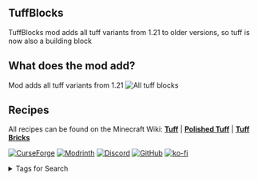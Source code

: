 TuffBlocks
- 
TuffBlocks mod adds all tuff variants from 1.21 to older versions, so tuff is now also a building block

What does the mod add?
- 
Mod adds all tuff variants from 1.21 
![All tuff blocks](https://cdn.modrinth.com/data/cached_images/1eb28eb09540db2b7ea29c3ecc0d465b16977aec.png)

Recipes
- 
All recipes can be found on the Minecraft Wiki:  **[Tuff](https://minecraft.wiki/w/Tuff)** | **[Polished Tuff](https://minecraft.wiki/w/Polished_Tuff)** | **[Tuff Bricks](https://minecraft.wiki/w/Tuff_Bricks)**

[![CurseForge](https://img.shields.io/curseforge/dt/1068864?style=flat-square&logo=curseforge&logoColor=%23f16436&label=CurseForge&labelColor=2e3030&color=%23f16436
)](https://www.curseforge.com/minecraft/mc-mods/tuffblocks/files/)
[![Modrinth](https://img.shields.io/modrinth/dt/8tjomDGK?style=flat-square&logo=modrinth&logoColor=22da6f&label=Modrinth&labelColor=2e3030&color=22da6f
)](https://modrinth.com/mod/tuffblocks/versions)
[![Discord](https://img.shields.io/discord/1199415255479111830?style=flat-square&logo=discord&logoColor=ffffff&label=Discord&labelColor=5d6af2&color=5d6af2
)](https://discord.gg/C8gtNVfVJE)
[![GitHub](https://img.shields.io/badge/GitHub-0DB9FF?style=flat-square&logo=GitHub&color=000000
)](https://github.com/MaximeriX/TuffBlocks)
[![ko-fi](https://img.shields.io/badge/Ko--fi-0DB9FF?style=flat-square&logo=kofi&logoColor=white
)](https://ko-fi.com/MaximeriX)

<details>
<summary>Tags for Search</summary>
Tuff Blocks, Tuff Backport, Tuff Blocks Backport, Tuff mod, Tuff Blocks mod, Backport, Blocks, mod, Туф, Туф мод, Туфовые Блоки, Туфовые Блоки Мод, Туф Импорт, Туф Экспорт, Импорт, Экспорт, Forge, Fabric, Quilt, 1.20.4, 1.20.3, 1.20.2, 1.20.1, 1.20, 1.19.4, 1.19.3, 1.19.2, 1.19.1, 1.19, 1.19.x, 1.18.2, 1.18.1, 1.18, 1.18.x, 1.17.1, 1.16.5, 1.16.4, 1.16.3, 1.16.2, 1.15.2, 1.15.1, 1.14.4, 1.14.3, 1.14.2, Tuff Import, Tuff Export, Import, Export.
</details>
